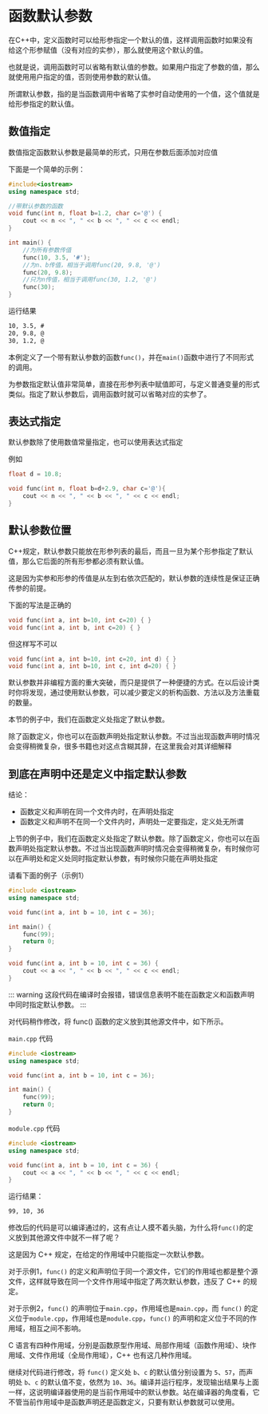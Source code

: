 # 函数默认参数
在C++中，定义函数时可以给形参指定一个默认的值，这样调用函数时如果没有给这个形参赋值（没有对应的实参），那么就使用这个默认的值。

也就是说，调用函数时可以省略有默认值的参数。如果用户指定了参数的值，那么就使用用户指定的值，否则使用参数的默认值。

所谓默认参数，指的是当函数调用中省略了实参时自动使用的一个值，这个值就是给形参指定的默认值。

## 数值指定
数值指定函数默认参数是最简单的形式，只用在参数后面添加对应值

下面是一个简单的示例：

```cpp
#include<iostream>
using namespace std;

//带默认参数的函数
void func(int n, float b=1.2, char c='@') {
    cout << n << ", " << b << ", " << c << endl;
}

int main() {
    //为所有参数传值
    func(10, 3.5, '#');
    //为n、b传值，相当于调用func(20, 9.8, '@')
    func(20, 9.8);
    //只为n传值，相当于调用func(30, 1.2, '@')
    func(30);
}
```

运行结果
```txt
10, 3.5, #
20, 9.8, @
30, 1.2, @
```

本例定义了一个带有默认参数的函数`func()`，并在`main()`函数中进行了不同形式的调用。

为参数指定默认值非常简单，直接在形参列表中赋值即可，与定义普通变量的形式类似。指定了默认参数后，调用函数时就可以省略对应的实参了。

## 表达式指定

默认参数除了使用数值常量指定，也可以使用表达式指定

例如

```cpp
float d = 10.8;

void func(int n, float b=d+2.9, char c='@'){
    cout << n << ", " << b << ", " << c << endl;
}
```

## 默认参数位置
C++规定，默认参数只能放在形参列表的最后，而且一旦为某个形参指定了默认值，那么它后面的所有形参都必须有默认值。

这是因为实参和形参的传值是从左到右依次匹配的，默认参数的连续性是保证正确传参的前提。

下面的写法是正确的

```cpp
void func(int a, int b=10, int c=20) { }
void func(int a, int b, int c=20) { }
```

但这样写不可以

```cpp
void func(int a, int b=10, int c=20, int d) { }
void func(int a, int b=10, int c, int d=20) { }
```

默认参数并非编程方面的重大突破，而只是提供了一种便捷的方式。在以后设计类时你将发现，通过使用默认参数，可以减少要定义的析构函数、方法以及方法重载的数量。

本节的例子中，我们在函数定义处指定了默认参数。

除了函数定义，你也可以在函数声明处指定默认参数。不过当出现函数声明时情况会变得稍微复杂，很多书籍也对这点含糊其辞，在这里我会对其详细解释

## 到底在声明中还是定义中指定默认参数

结论：
- 函数定义和声明在同一个文件内时，在声明处指定
- 函数定义和声明不在同一个文件内时，声明处一定要指定，定义处无所谓

上节的例子中，我们在函数定义处指定了默认参数。除了函数定义，你也可以在函数声明处指定默认参数。不过当出现函数声明时情况会变得稍微复杂，有时候你可以在声明处和定义处同时指定默认参数，有时候你只能在声明处指定                                                                                                     

请看下面的例子（示例1）
```cpp
#include <iostream>
using namespace std;

void func(int a, int b = 10, int c = 36);

int main() {
    func(99);
    return 0;
}

void func(int a, int b = 10, int c = 36) {
    cout << a << ", " << b << ", " << c << endl;
}
```
::: warning
这段代码在编译时会报错，错误信息表明不能在函数定义和函数声明中同时指定默认参数。
:::

对代码稍作修改，将 func() 函数的定义放到其他源文件中，如下所示。

`main.cpp` 代码
```cpp
#include <iostream>
using namespace std;

void func(int a, int b = 10, int c = 36);

int main() {
    func(99);
    return 0;
}
```
`module.cpp` 代码
```cpp
#include <iostream>
using namespace std;

void func(int a, int b = 10, int c = 36) {
    cout << a << ", " << b << ", " << c << endl;
}
```

运行结果：
```txt
99, 10, 36 
```

修改后的代码是可以编译通过的，这有点让人摸不着头脑，为什么将`func()`的定义放到其他源文件中就不一样了呢？

这是因为 C++ 规定，在给定的作用域中只能指定一次默认参数。    

对于示例1，`func()` 的定义和声明位于同一个源文件，它们的作用域也都是整个源文件，这样就导致在同一个文件作用域中指定了两次默认参数，违反了 C++ 的规定。    

对于示例2，`func()` 的声明位于`main.cpp`，作用域也是`main.cpp`，而 `func()` 的定义位于`module.cpp`，作用域也是`module.cpp`，`func()` 的声明和定义位于不同的作用域，相互之间不影响。    

C 语言有四种作用域，分别是函数原型作用域、局部作用域（函数作用域）、块作用域、文件作用域（全局作用域），C++ 也有这几种作用域。

继续对代码进行修改，将 `func()` 定义处 `b`、`c` 的默认值分别设置为 `5`、`57`，而声明处 `b`、`c` 的默认值不变，依然为 `10`、`36`。编译并运行程序，发现输出结果与上面一样，这说明编译器使用的是当前作用域中的默认参数。站在编译器的角度看，它不管当前作用域中是函数声明还是函数定义，只要有默认参数就可以使用。